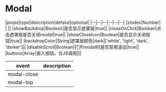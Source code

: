 # Modal

<modal-modal></modal-modal>

|props|type|description|defalut|optional|
|--|--|--|--|--|--|
|zIndex|Number| | ||
|showBackdrop|Boolean|是否显示遮罩层|true||
|closeOnClick|Boolean|点击遮罩层是否关闭modal|true||
|showCloseIcon|Boolean|是否显示关闭按钮|true||
|backdropColor|String|遮罩层颜色|dark|['white', 'light', 'dark', 'darker']||
|disableScroll|Boolean|打开modal时是否禁用滚动|true||
|buttons|Array|嵌入按钮，仅JS调用|||

|event|description|
|--|--|
|modal-close||
|modal-top||